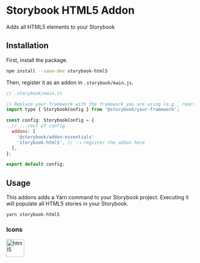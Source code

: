 # Storybook HTML5 Addon
Adds all HTML5 elements to your Storybook

## Installation

First, install the package.

```sh
npm install --save-dev storybook-html5
```

Then, register it as an addon in `.storybook/main.js`.

```js
// .storybook/main.ts

// Replace your-framework with the framework you are using (e.g., react-webpack5, vue3-vite)
import type { StorybookConfig } from '@storybook/your-framework';

const config: StorybookConfig = {
  // ...rest of config
  addons: [
    '@storybook/addon-essentials'
    'storybook-html5', // 👈 register the addon here
  ],
};

export default config;
```

## Usage

This addons adds a Yarn command to your Storybook project. Executing it will populate all HTML5 stories in your Storybook.

```
yarn storybook-html5
```

### Icons

<img src='https://github.com/vardumper/storybook-html5/assets/21208397/c8d73198-0135-4c48-a4ca-33ea1a744a02' title='html5' width='48' height='48'>
